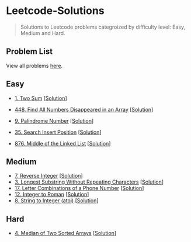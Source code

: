 # Leetcode-Solutions

> Solutions to Leetcode problems categroized by difficulty level: Easy, Medium and Hard.

## Problem List

View all problems [here](https://leetcode.com/problemset/all/).

## Easy

- [1. Two Sum](https://leetcode.com/problems/two-sum/) [[Solution](https://github.com/Ehtesham599/Leetcode-Solutions/blob/main/Easy/two_sum.py)]
- [448. Find All Numbers Disappeared in an Array](https://leetcode.com/problems/find-all-numbers-disappeared-in-an-array/) [[Solution](https://github.com/Ehtesham599/Leetcode-Solutions/blob/main/Easy/find_disappeared_numbers.py)]
- [9. Palindrome Number](https://leetcode.com/problems/palindrome-number/) [[Solution](https://github.com/Ehtesham599/Leetcode-Solutions/blob/main/Easy/palindrome_number.py)]
- [35. Search Insert Position](https://leetcode.com/problems/search-insert-position/) [[Solution](https://github.com/Ehtesham599/Leetcode-Solutions/blob/main/Easy/search_insert_position.py)]

- [876. Middle of the Linked List](https://leetcode.com/problems/middle-of-the-linked-list/) [[Solution](https://github.com/Ehtesham599/Leetcode-Solutions/blob/main/Easy/middle_of_linked_list.py)]

## Medium

- [7. Reverse Integer](https://leetcode.com/problems/reverse-integer/) [[Solution](https://github.com/Ehtesham599/Leetcode-Solutions/blob/main/Medium/reverse_integer.py)]
- [3. Longest Substring Without Repeating Characters](https://leetcode.com/problems/longest-substring-without-repeating-characters/) [[Solution](https://github.com/Ehtesham599/Leetcode-Solutions/blob/main/Medium/longest_substring_without_repeating_characters.py)]
- [17. Letter Combinations of a Phone Number](https://leetcode.com/problems/letter-combinations-of-a-phone-number/) [[Solution](https://github.com/Ehtesham599/Leetcode-Solutions/blob/main/Medium/letterCombination.py)]
- [12. Integer to Roman](https://leetcode.com/problems/integer-to-roman/) [[Solution](https://github.com/Ehtesham599/Leetcode-Solutions/blob/main/Medium/integer_to_roman.py)]
- [8. String to Integer (atoi)](https://leetcode.com/problems/string-to-integer-atoi/) [[Solution](https://github.com/Ehtesham599/Leetcode-Solutions/blob/main/Medium/string_to_int.py)]

## Hard

- [4. Median of Two Sorted Arrays](https://leetcode.com/problems/median-of-two-sorted-arrays/) [[Solution](https://github.com/Ehtesham599/Leetcode-Solutions/blob/main/Hard/find_median_of_sorted_arrays.py)]
